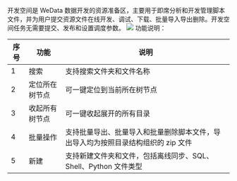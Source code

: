 开发空间是 WeData 数据开发的资源准备区，主要用于即席分析和开发管理脚本文件，并为用户提交资源文件在线开发、调试、下载、批量导入导出删除。开发空间任务无需要提交、发布和设置调度参数。
![](https://qcloudimg.tencent-cloud.cn/raw/fdd540052fe745b2d3a35be25822f406.png)
功能说明：

| 序号 | 功能 | 说明 |
|---------|---------|---------|
| 1	| 搜索	| 支持搜索文件夹和文件名称| 
| 2	| 定位所在树节点	| 可一键定位到当前所在树节点| 
| 3	| 收起所有树节点	| 可一键收起展开的所有目录| 
| 4	| 批量操作	| 支持批量导出、批量导入和批量删除脚本文件，导出导入均为按照目录结构组织的 zip 文件| 
| 5	| 新建	| 支持新建文件夹和文件，包括离线同步、SQL、Shell、Python 文件类型| 
